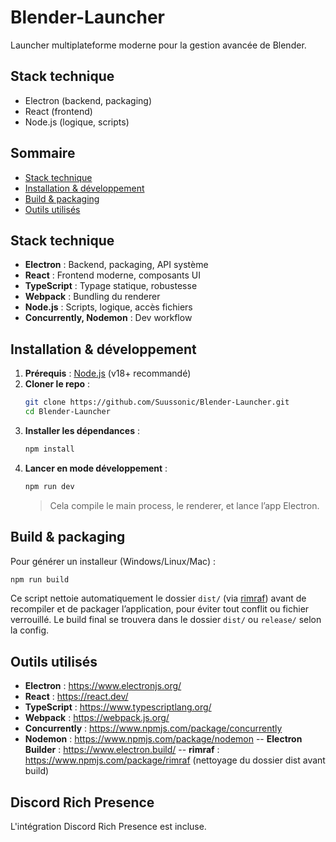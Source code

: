 # Blender-Launcher

Launcher multiplateforme moderne pour la gestion avancée de Blender.

## Stack technique
- Electron (backend, packaging)
- React (frontend)
- Node.js (logique, scripts)

## Sommaire
- [Stack technique](#stack-technique)
- [Installation & développement](#installation--développement)
- [Build & packaging](#build--packaging)
- [Outils utilisés](#outils-utilisés)

## Stack technique
- **Electron** : Backend, packaging, API système
- **React** : Frontend moderne, composants UI
- **TypeScript** : Typage statique, robustesse
- **Webpack** : Bundling du renderer
- **Node.js** : Scripts, logique, accès fichiers
- **Concurrently, Nodemon** : Dev workflow

## Installation & développement

1. **Prérequis** : [Node.js](https://nodejs.org/) (v18+ recommandé)
2. **Cloner le repo** :
	```bash
	git clone https://github.com/Suussonic/Blender-Launcher.git
	cd Blender-Launcher
	```
3. **Installer les dépendances** :
	```bash
	npm install
	```
4. **Lancer en mode développement** :
	```bash
	npm run dev
	```
	> Cela compile le main process, le renderer, et lance l’app Electron.

## Build & packaging

Pour générer un installeur (Windows/Linux/Mac) :
```bash
npm run build
```
Ce script nettoie automatiquement le dossier `dist/` (via [rimraf](https://www.npmjs.com/package/rimraf)) avant de recompiler et de packager l’application, pour éviter tout conflit ou fichier verrouillé.
Le build final se trouvera dans le dossier `dist/` ou `release/` selon la config.

## Outils utilisés

- **Electron** : https://www.electronjs.org/
- **React** : https://react.dev/
- **TypeScript** : https://www.typescriptlang.org/
- **Webpack** : https://webpack.js.org/
- **Concurrently** : https://www.npmjs.com/package/concurrently
- **Nodemon** : https://www.npmjs.com/package/nodemon
-- **Electron Builder** : https://www.electron.build/
-- **rimraf** : https://www.npmjs.com/package/rimraf (nettoyage du dossier dist avant build)

## Discord Rich Presence

L'intégration Discord Rich Presence est incluse.
